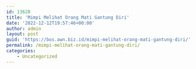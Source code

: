```yaml
---
id: 13628
title: 'Mimpi Melihat Orang Mati Gantung Diri'
date: '2022-12-12T19:57:46+00:00'
author: admin
layout: post
guid: 'https://bos.awn.biz.id/mimpi-melihat-orang-mati-gantung-diri/'
permalink: /mimpi-melihat-orang-mati-gantung-diri/
categories:
    - Uncategorized
---
```


